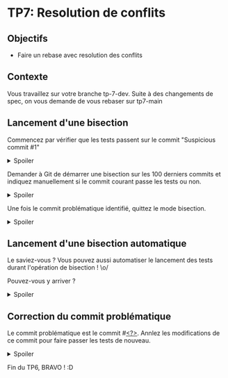 # TP7: Resolution de conflits

## Objectifs

+ Faire un rebase avec resolution des conflits

## Contexte

Vous travaillez sur votre branche tp-7-dev. Suite à des changements de spec, on vous demande de vous rebaser sur tp7-main

## Lancement d'une bisection

Commencez par vérifier que les tests passent sur le commit "Suspicious commit #1"

<details>
<summary>Spoiler</summary>

```bash
git switch HEAD~99
py -m unittest
```
</details>

Demander à Git de démarrer une bisection sur les 100 derniers commits et indiquez manuellement si le commit courant passe les tests ou non.

<details>
<summary>Spoiler</summary>

```bash
git bisect start HEAD HEAD~99

py -m unittest
git bisect [good|bad]

py -m unittest
git bisect [good|bad]
[...]
```
</details>

Une fois le commit problématique identifié, quittez le mode bisection.

<details>
<summary>Spoiler</summary>

```bash
git bisect reset
```
</details>

## Lancement d'une bisection automatique

Le saviez-vous ? Vous pouvez aussi automatiser le lancement des tests durant l'opération de bisection ! \o/

Pouvez-vous y arriver ?

<details>
<summary>Spoiler</summary>

```bash
git bisect start HEAD HEAD~99
git bisect run py -m unittest
git bisect reset
```
</details>

## Correction du commit problématique

Le commit problématique est le commit #[<?>](## "44").
Annlez les modifications de ce commit pour faire passer les tests de nouveau.

<details>
<summary>Spoiler</summary>

```bash
git revert HEAD~56
py -m unittest
```
</details>

Fin du TP6, BRAVO ! :D
